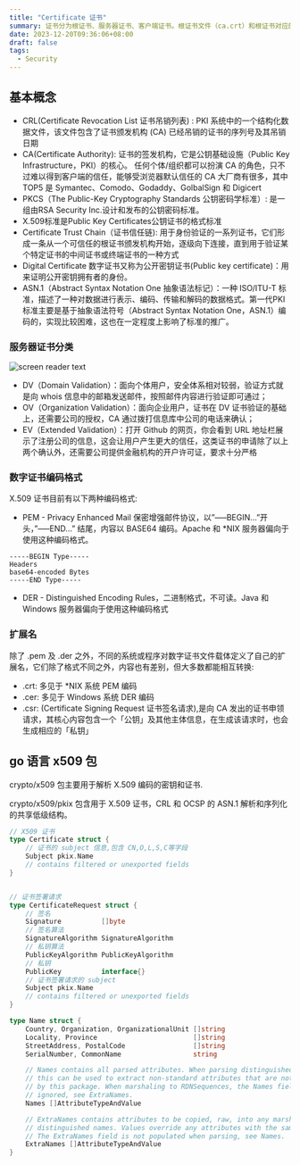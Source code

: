 ```yaml
---
title: "Certificate 证书"
summary: 证书分为根证书、服务器证书、客户端证书。根证书文件（ca.crt）和根证书对应的私钥文件（ca.key）由 CA（证书授权中心，国际认可）生成和保管。那么服务器如何获得证书呢？向 CA 申请！
date: 2023-12-20T09:36:06+08:00
draft: false
tags:
  - Security
---
```



## 基本概念

- CRL(Certificate Revocation List 证书吊销列表) : PKI 系统中的一个结构化数据文件，该文件包含了证书颁发机构 (CA) 已经吊销的证书的序列号及其吊销日期
- CA(Certificate Authority): 证书的签发机构，它是公钥基础设施（Public Key Infrastructure，PKI）的核心。
  任何个体/组织都可以扮演 CA 的角色，只不过难以得到客户端的信任，能够受浏览器默认信任的 CA 大厂商有很多，其中 TOP5 是 Symantec、Comodo、Godaddy、GolbalSign 和 Digicert
- PKCS（The Public-Key Cryptography Standards 公钥密码学标准）: 是一组由RSA Security Inc.设计和发布的公钥密码标准。
- X.509标准是Public Key Certificates公钥证书的格式标准
- Certificate Trust Chain（证书信任链): 用于身份验证的一系列证书，它们形成一条从一个可信任的根证书颁发机构开始，逐级向下连接，直到用于验证某个特定证书的中间证书或终端证书的一种方式
- Digital Certificate 数字证书又称为公开密钥证书(Public key certificate)：用来证明公开密钥拥有者的身份。
- ASN.1（Abstract Syntax Notation One 抽象语法标记）：一种 ISO/ITU-T 标准，描述了一种对数据进行表示、编码、传输和解码的数据格式。第一代PKI标准主要是基于抽象语法符号（Abstract Syntax Notation One，ASN.1）编码的，实现比较困难，这也在一定程度上影响了标准的推广。


### 服务器证书分类
![screen reader text](server_cer.png "服务器证书分类")

- DV（Domain Validation）：面向个体用户，安全体系相对较弱，验证方式就是向 whois 信息中的邮箱发送邮件，按照邮件内容进行验证即可通过；
- OV（Organization Validation）：面向企业用户，证书在 DV 证书验证的基础上，还需要公司的授权，CA 通过拨打信息库中公司的电话来确认；
- EV（Extended Validation）：打开 Github 的网页，你会看到 URL 地址栏展示了注册公司的信息，这会让用户产生更大的信任，这类证书的申请除了以上两个确认外，还需要公司提供金融机构的开户许可证，要求十分严格



### 数字证书编码格式
X.509 证书目前有以下两种编码格式:

- PEM - Privacy Enhanced Mail 保密增强邮件协议，以”—–BEGIN…”开头，”—–END…” 结尾，内容以 BASE64 编码。Apache 和 *NIX 服务器偏向于使用这种编码格式。
```text
-----BEGIN Type-----
Headers
base64-encoded Bytes
-----END Type-----
```

- DER - Distinguished Encoding Rules，二进制格式，不可读。Java 和 Windows 服务器偏向于使用这种编码格式

### 扩展名

除了 .pem 及 .der 之外，不同的系统或程序对数字证书文件载体定义了自己的扩展名，它们除了格式不同之外，内容也有差别，但大多数都能相互转换:

- .crt: 多见于 *NIX 系统 PEM 编码
- .cer: 多见于 Windows 系统 DER 编码
- .csr: (Certificate Signing Request 证书签名请求),是向 CA 发出的证书申领请求，其核心内容包含一个「公钥」及其他主体信息，在生成该请求时，也会生成相应的「私钥」



## go 语言  x509 包
crypto/x509 包主要用于解析 X.509 编码的密钥和证书.

crypto/x509/pkix 包含用于 X.509 证书，CRL 和 OCSP 的 ASN.1 解析和序列化的共享低级结构。

```go
// X509 证书
type Certificate struct {
    // 证书的 subject 信息,包含 CN,O,L,S,C等字段
    Subject pkix.Name
    // contains filtered or unexported fields
}


// 证书签署请求
type CertificateRequest struct {
    // 签名
    Signature          []byte
    // 签名算法
    SignatureAlgorithm SignatureAlgorithm
    // 私钥算法
    PublicKeyAlgorithm PublicKeyAlgorithm
    // 私钥
    PublicKey          interface{}
    // 证书签署请求的 subject
    Subject pkix.Name
    // contains filtered or unexported fields
}
```

```go
type Name struct {
	Country, Organization, OrganizationalUnit []string
	Locality, Province                        []string
	StreetAddress, PostalCode                 []string
	SerialNumber, CommonName                  string

	// Names contains all parsed attributes. When parsing distinguished names,
	// this can be used to extract non-standard attributes that are not parsed
	// by this package. When marshaling to RDNSequences, the Names field is
	// ignored, see ExtraNames.
	Names []AttributeTypeAndValue

	// ExtraNames contains attributes to be copied, raw, into any marshaled
	// distinguished names. Values override any attributes with the same OID.
	// The ExtraNames field is not populated when parsing, see Names.
	ExtraNames []AttributeTypeAndValue
}
```
